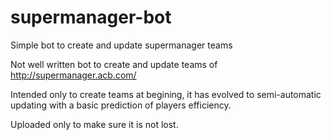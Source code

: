 # supermanager-bot
Simple bot to create and update supermanager teams

Not well written bot to create and update teams of http://supermanager.acb.com/

Intended only to create teams at begining, it has evolved to semi-automatic updating with a basic prediction of players efficiency.

Uploaded only to make sure it is not lost.
